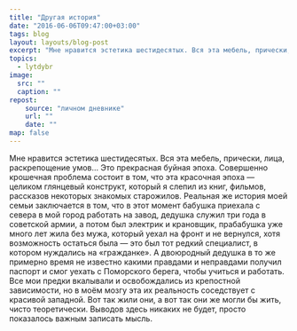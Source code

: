 ```yaml
---
title: "Другая история"
date: "2016-06-06T09:47:00+03:00"
tags: blog
layout: layouts/blog-post
excerpt: "Мне нравится эстетика шестидесятых. Вся эта мебель, прически, лица, раскрепощение умов..."
topics:
  - lytdybr
image:
  src: ""
  caption: ""
repost:
    source: "личном дневнике"
    url: ""
    date: ""
map: false
---
```


Мне нравится эстетика шестидесятых. Вся эта мебель, прически, лица, раскрепощение умов... Это прекрасная буйная эпоха. Совершенно крошечная проблема состоит в том, что эта красочная эпоха — целиком глянцевый конструкт, который я слепил из книг, фильмов, рассказов некоторых знакомых старожилов. Реальная же история моей семьи заключается в том, что в этот момент бабушка приехала с севера в мой город работать на завод, дедушка служил три года в советской армии, а потом был электрик и крановщик, прабабушка уже много лет жила без мужа, который уехал на фронт и не вернулся, хотя возможность остаться была — это был тот редкий специалист, в котором нуждались на «гражданке». А двоюродный дедушка в то же примерно время не известно какими правдами и неправдами получил паспорт и смог уехать с Поморского берега, чтобы учиться и работать. Все мои предки вкалывали и освобождались из крепостной зависимости, но в моём мозгу эта их реальность соседствует с красивой западной. Вот так жили они, а вот так они же могли бы жить, чисто теоретически. Выводов здесь никаких не будет, просто показалось важным записать мысль.
